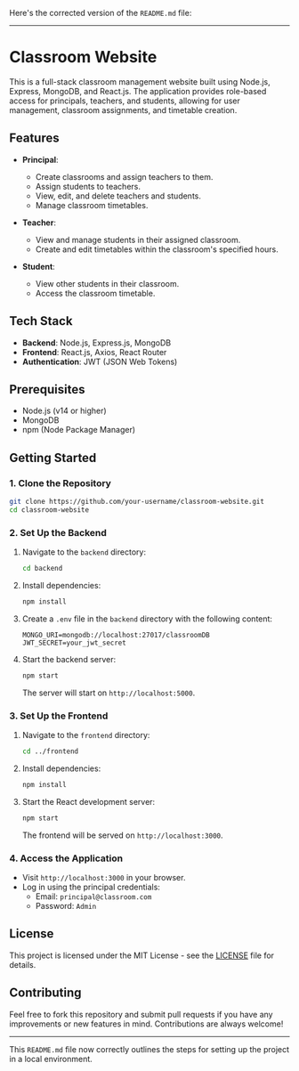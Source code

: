 Here's the corrected version of the `README.md` file:

---

# Classroom Website

This is a full-stack classroom management website built using Node.js, Express, MongoDB, and React.js. The application provides role-based access for principals, teachers, and students, allowing for user management, classroom assignments, and timetable creation.

## Features

- **Principal**:
  - Create classrooms and assign teachers to them.
  - Assign students to teachers.
  - View, edit, and delete teachers and students.
  - Manage classroom timetables.
  
- **Teacher**:
  - View and manage students in their assigned classroom.
  - Create and edit timetables within the classroom's specified hours.

- **Student**:
  - View other students in their classroom.
  - Access the classroom timetable.

## Tech Stack

- **Backend**: Node.js, Express.js, MongoDB
- **Frontend**: React.js, Axios, React Router
- **Authentication**: JWT (JSON Web Tokens)

## Prerequisites

- Node.js (v14 or higher)
- MongoDB
- npm (Node Package Manager)

## Getting Started

### 1. Clone the Repository

```bash
git clone https://github.com/your-username/classroom-website.git
cd classroom-website
```

### 2. Set Up the Backend

1. Navigate to the `backend` directory:

   ```bash
   cd backend
   ```

2. Install dependencies:

   ```bash
   npm install
   ```

3. Create a `.env` file in the `backend` directory with the following content:

   ```env
   MONGO_URI=mongodb://localhost:27017/classroomDB
   JWT_SECRET=your_jwt_secret
   ```

4. Start the backend server:

   ```bash
   npm start
   ```

   The server will start on `http://localhost:5000`.

### 3. Set Up the Frontend

1. Navigate to the `frontend` directory:

   ```bash
   cd ../frontend
   ```

2. Install dependencies:

   ```bash
   npm install
   ```

3. Start the React development server:

   ```bash
   npm start
   ```

   The frontend will be served on `http://localhost:3000`.

### 4. Access the Application

- Visit `http://localhost:3000` in your browser.
- Log in using the principal credentials:
  - Email: `principal@classroom.com`
  - Password: `Admin`

## License

This project is licensed under the MIT License - see the [LICENSE](LICENSE) file for details.

## Contributing

Feel free to fork this repository and submit pull requests if you have any improvements or new features in mind. Contributions are always welcome!

---

This `README.md` file now correctly outlines the steps for setting up the project in a local environment.